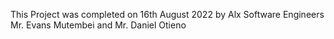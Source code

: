 ﻿This Project was completed on 16th August 2022 by Alx Software Engineers Mr. Evans Mutembei and  Mr. Daniel Otieno
